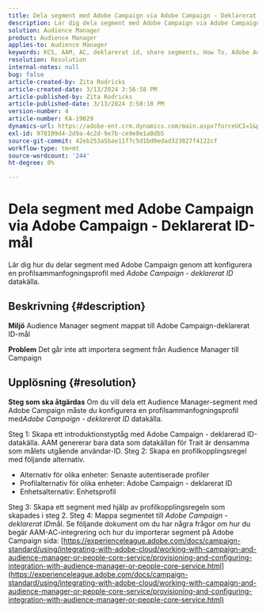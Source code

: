```yaml
---
title: Dela segment med Adobe Campaign via Adobe Campaign - Deklarerat ID-mål
description: Lär dig dela segment med Adobe Campaign via Adobe Campaign - Deklarerat ID-mål
solution: Audience Manager
product: Audience Manager
applies-to: Audience Manager
keywords: KCS, AAM, AC, deklarerat id, share segments, How To, Adobe Audience Manager, Adobe Campaign, Declarated ID destination
resolution: Resolution
internal-notes: null
bug: false
article-created-by: Zita Rodricks
article-created-date: 3/13/2024 3:56:58 PM
article-published-by: Zita Rodricks
article-published-date: 3/13/2024 3:58:10 PM
version-number: 4
article-number: KA-19029
dynamics-url: https://adobe-ent.crm.dynamics.com/main.aspx?forceUCI=1&pagetype=entityrecord&etn=knowledgearticle&id=fc071c51-52e1-ee11-904d-6045bd0065b6
exl-id: 978109d4-2d9a-4c2d-9e7b-ce9e0e1a0db5
source-git-commit: 42eb253a5bae11f7c5d1bd0edad323827f4122cf
workflow-type: tm+mt
source-wordcount: '244'
ht-degree: 0%

---
```


# Dela segment med Adobe Campaign via Adobe Campaign - Deklarerat ID-mål


Lär dig hur du delar segment med Adobe Campaign genom att konfigurera en profilsammanfogningsprofil med *Adobe Campaign - deklarerat ID* datakälla.

## Beskrivning {#description}


<b>Miljö</b>
Audience Manager segment mappat till Adobe Campaign-deklarerat ID-mål

<b>Problem</b>
Det går inte att importera segment från Audience Manager till Campaign


## Upplösning {#resolution}


<b>Steg som ska åtgärdas</b>
Om du vill dela ett Audience Manager-segment med Adobe Campaign måste du konfigurera en profilsammanfogningsprofil med*Adobe Campaign - deklarerat ID* datakälla.

Steg 1: Skapa ett introduktionstyptåg med Adobe Campaign - deklarerad ID-datakälla.
AAM genererar bara data som datakällan för Trait är densamma som målets utgående användar-ID.
Steg 2: Skapa en profilkopplingsregel med följande alternativ.

- Alternativ för olika enheter: Senaste autentiserade profiler
- Profilalternativ för olika enheter: Adobe Campaign - deklarerat ID
- Enhetsalternativ: Enhetsprofil


Steg 3: Skapa ett segment med hjälp av profilkopplingsregeln som skapades i steg 2.
Steg 4: Mappa segmentet till *Adobe Campaign - deklarerat ID*mål.
Se följande dokument om du har några frågor om hur du begär AAM-AC-integrering och hur du importerar segment på Adobe Campaign sida: [https://experienceleague.adobe.com/docs/campaign-standard/using/integrating-with-adobe-cloud/working-with-campaign-and-audience-manager-or-people-core-service/provisioning-and-configuring-integration-with-audience-manager-or-people-core-service.html](https://experienceleague.adobe.com/docs/campaign-standard/using/integrating-with-adobe-cloud/working-with-campaign-and-audience-manager-or-people-core-service/provisioning-and-configuring-integration-with-audience-manager-or-people-core-service.html)
